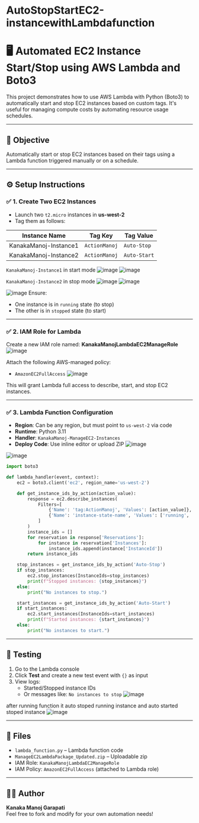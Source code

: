 # AutoStopStartEC2-instancewithLambdafunction

# 🖥️ Automated EC2 Instance Start/Stop using AWS Lambda and Boto3

This project demonstrates how to use AWS Lambda with Python (Boto3) to automatically start and stop EC2 instances based on custom tags. It's useful for managing compute costs by automating resource usage schedules.

---

## 📌 Objective

Automatically start or stop EC2 instances based on their tags using a Lambda function triggered manually or on a schedule.

---

## ⚙️ Setup Instructions

### ✅ 1. Create Two EC2 Instances
- Launch two `t2.micro` instances in **us-west-2**
- Tag them as follows:

| Instance Name              | Tag Key       | Tag Value   |
|----------------------------|---------------|-------------|
| KanakaManoj-Instance1      | `ActionManoj` | `Auto-Stop` |
| KanakaManoj-Instance2      | `ActionManoj` | `Auto-Start` |


`KanakaManoj-Instance1` in start mode
![image](https://github.com/user-attachments/assets/de64e281-0d3a-42cf-9421-3d6fb548594b)
![image](https://github.com/user-attachments/assets/ca185da4-3e51-431f-9f36-4b2c15202244)

`KanakaManoj-Instance2` in stop mode
![image](https://github.com/user-attachments/assets/92801f12-92d0-491a-9795-50054e688161)
![image](https://github.com/user-attachments/assets/8a733226-852d-4673-8219-6dee930d7713)

![image](https://github.com/user-attachments/assets/a99f65b7-7201-4c31-908c-ddb8d73d5220)
Ensure:
- One instance is in `running` state (to stop)
- The other is in `stopped` state (to start)

---

### ✅ 2. IAM Role for Lambda

Create a new IAM role named: **KanakaManojLambdaEC2ManageRole**
![image](https://github.com/user-attachments/assets/e57f44f2-f62e-422e-ae53-b75ae017ed92)

Attach the following AWS-managed policy:
- `AmazonEC2FullAccess`
![image](https://github.com/user-attachments/assets/3853c533-d49c-494e-a64b-9b6aec8139d6)


This will grant Lambda full access to describe, start, and stop EC2 instances.

---

### ✅ 3. Lambda Function Configuration

- **Region**: Can be any region, but must point to `us-west-2` via code
- **Runtime**: Python 3.11
- **Handler**: `KanakaManoj-ManageEC2-Instances`
- **Deploy Code**: Use inline editor or upload ZIP
![image](https://github.com/user-attachments/assets/c6cd171a-d29b-4c50-a7ea-d7acaa52ce13)

![image](https://github.com/user-attachments/assets/f8daacf9-4e1b-44eb-ba22-cdbe90aea89b)


```python
import boto3

def lambda_handler(event, context):
    ec2 = boto3.client('ec2', region_name='us-west-2')

    def get_instance_ids_by_action(action_value):
        response = ec2.describe_instances(
            Filters=[
                {'Name': 'tag:ActionManoj', 'Values': [action_value]},
                {'Name': 'instance-state-name', 'Values': ['running', 'stopped']}
            ]
        )
        instance_ids = []
        for reservation in response['Reservations']:
            for instance in reservation['Instances']:
                instance_ids.append(instance['InstanceId'])
        return instance_ids

    stop_instances = get_instance_ids_by_action('Auto-Stop')
    if stop_instances:
        ec2.stop_instances(InstanceIds=stop_instances)
        print(f"Stopped instances: {stop_instances}")
    else:
        print("No instances to stop.")

    start_instances = get_instance_ids_by_action('Auto-Start')
    if start_instances:
        ec2.start_instances(InstanceIds=start_instances)
        print(f"Started instances: {start_instances}")
    else:
        print("No instances to start.")
```

---

## 🧪 Testing

1. Go to the Lambda console
2. Click **Test** and create a new test event with `{}` as input
3. View logs:
   - Started/Stopped instance IDs
   - Or messages like: `No instances to stop`
![image](https://github.com/user-attachments/assets/f37da4ed-06dd-4652-8c86-44df9383d760)

after running function it auto stoped running instance and auto started stoped instance
![image](https://github.com/user-attachments/assets/90487ebd-3cc3-42b5-9d39-f58c331b0cea)

---



## 📂 Files

- `lambda_function.py` – Lambda function code
- `ManageEC2LambdaPackage_Updated.zip` – Uploadable zip
- IAM Role: `KanakaManojLambdaEC2ManageRole`
- IAM Policy: `AmazonEC2FullAccess` (attached to Lambda role)

---

## 👨‍💻 Author

**Kanaka Manoj Garapati**  
Feel free to fork and modify for your own automation needs!
